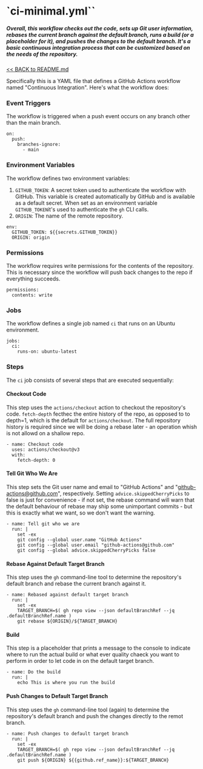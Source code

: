 # `ci-minimal.yml``

##### Overall, this workflow checks out the code, sets up Git user information, rebases the current branch against the default branch, runs a build (or a placeholder for it), and pushes the changes to the default branch. It's a basic continuous integration process that can be customized based on the needs of the repository.

[<< BACK to README.md](README.md)

Specifically this is a  YAML file that defines a GitHub Actions workflow named "Continuous Integration". Here's what the workflow does:

### Event Triggers
The workflow is triggered when a push event occurs on any branch other than the main branch. 

```
on:
  push:
    branches-ignore:
      - main
```

### Environment Variables
The workflow defines two environment variables:

1. `GITHUB_TOKEN`: A secret token used to authenticate the workflow with GitHub. This variable is created automatically by GitHub and is available as a default secret. When set as an environment variable `GITHUB_TOKEN`it's used to authenticate the `gh` CLI calls. 
2. `ORIGIN`: The name of the remote repository. 

```
env:
  GITHUB_TOKEN: ${{secrets.GITHUB_TOKEN}}
  ORIGIN: origin
```

### Permissions
The workflow requires write permissions for the contents of the repository. This is necessary since the workflow will push back changes to the repo if everything succeeds. 

```
permissions:
  contents: write
```

### Jobs
The workflow defines a single job named `ci` that runs on an Ubuntu environment.

```
jobs:
  ci:
    runs-on: ubuntu-latest
```

### Steps
The `ci` job consists of several steps that are executed sequentially:

#### Checkout Code
This step uses the `actions/checkout` action to checkout the repository's code. `fetch-depth` fecthec the entire history of the repo, as opposed to to depth=1, which is the default for `actions/checkout`. The full repository history is required since we will be doing a rebase later - an operation whish is not allowd on a shallow repo. 

```
- name: Checkout code
  uses: actions/checkout@v3
  with:
    fetch-depth: 0
```

#### Tell Git Who We Are
This step sets the Git user name and email to "GitHub Actions" and "github-actions@github.com", respectively. Setting `advice.skippedCherryPicks` to false is just for convenience - if not set, the rebase command will warn that the default behaviour of rebase may ship some unimportant commits - but this is exactly what we want, so we don't want the warning.

```
- name: Tell git who we are
  run: |
    set -ex
    git config --global user.name "GitHub Actions"
    git config --global user.email "github-actions@github.com"
    git config --global advice.skippedCherryPicks false
```

#### Rebase Against Default Target Branch
This step uses the `gh` command-line tool to determine the repository's default branch and rebase the current branch against it.

```
- name: Rebased against default target branch
  run: |
    set -ex
    TARGET_BRANCH=$( gh repo view --json defaultBranchRef --jq .defaultBranchRef.name )
    git rebase ${ORIGIN}/${TARGET_BRANCH}
```

#### Build
This step is a placeholder that prints a message to the console to indicate where to run the actual build or what ever quality chaeck you want to perform in order to let code in on the default target branch.

```
- name: Do the build
  run: |
    echo This is where you run the build
```

#### Push Changes to Default Target Branch
This step uses the `gh` command-line tool (again) to determine the repository's default branch and push the changes directly to the remot branch.

```
- name: Push changes to default target branch
  run: |
    set -ex
    TARGET_BRANCH=$( gh repo view --json defaultBranchRef --jq .defaultBranchRef.name )
    git push ${ORIGIN} ${{github.ref_name}}:${TARGET_BRANCH}
```

